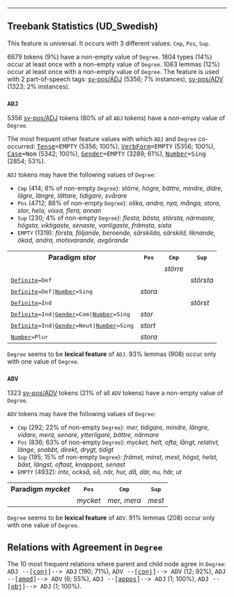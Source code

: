 

--------------------------------------------------------------------------------

## Treebank Statistics (UD_Swedish)

This feature is universal.
It occurs with 3 different values: `Cmp`, `Pos`, `Sup`.

6679 tokens (9%) have a non-empty value of `Degree`.
1804 types (14%) occur at least once with a non-empty value of `Degree`.
1063 lemmas (12%) occur at least once with a non-empty value of `Degree`.
The feature is used with 2 part-of-speech tags: [sv-pos/ADJ]() (5356; 7% instances), [sv-pos/ADV]() (1323; 2% instances).

### `ADJ`

5356 [sv-pos/ADJ]() tokens (80% of all `ADJ` tokens) have a non-empty value of `Degree`.

The most frequent other feature values with which `ADJ` and `Degree` co-occurred: <tt><a href="Tense.html">Tense</a>=EMPTY</tt> (5356; 100%), <tt><a href="VerbForm.html">VerbForm</a>=EMPTY</tt> (5356; 100%), <tt><a href="Case.html">Case</a>=Nom</tt> (5342; 100%), <tt><a href="Gender.html">Gender</a>=EMPTY</tt> (3289; 61%), <tt><a href="Number.html">Number</a>=Sing</tt> (2854; 53%).

`ADJ` tokens may have the following values of `Degree`:

* `Cmp` (414; 8% of non-empty `Degree`): <em>större, högre, bättre, mindre, äldre, lägre, längre, lättare, tidigare, svårare</em>
* `Pos` (4712; 88% of non-empty `Degree`): <em>olika, andra, nya, många, stora, stor, hela, vissa, flera, annan</em>
* `Sup` (230; 4% of non-empty `Degree`): <em>flesta, bästa, största, närmaste, högsta, viktigaste, senaste, vanligaste, främsta, sista</em>
* `EMPTY` (1319): <em>första, följande, beroende, särskilda, särskild, liknande, ökad, andra, motsvarande, avgörande</em>

<table>
  <tr><th>Paradigm <i>stor</i></th><th><tt>Pos</tt></th><th><tt>Cmp</tt></th><th><tt>Sup</tt></th></tr>
  <tr><td><tt></tt></td><td></td><td><em>större</em></td><td></td></tr>
  <tr><td><tt><a href="Definite.html">Definite</a>=Def</tt></td><td></td><td></td><td><em>största</em></td></tr>
  <tr><td><tt><a href="Definite.html">Definite</a>=Def|<a href="Number.html">Number</a>=Sing</tt></td><td><em>stora</em></td><td></td><td></td></tr>
  <tr><td><tt><a href="Definite.html">Definite</a>=Ind</tt></td><td></td><td></td><td><em>störst</em></td></tr>
  <tr><td><tt><a href="Definite.html">Definite</a>=Ind|<a href="Gender.html">Gender</a>=Com|<a href="Number.html">Number</a>=Sing</tt></td><td><em>stor</em></td><td></td><td></td></tr>
  <tr><td><tt><a href="Definite.html">Definite</a>=Ind|<a href="Gender.html">Gender</a>=Neut|<a href="Number.html">Number</a>=Sing</tt></td><td><em>stort</em></td><td></td><td></td></tr>
  <tr><td><tt><a href="Number.html">Number</a>=Plur</tt></td><td><em>stora</em></td><td></td><td></td></tr>
</table>

`Degree` seems to be **lexical feature** of `ADJ`. 93% lemmas (908) occur only with one value of `Degree`.

### `ADV`

1323 [sv-pos/ADV]() tokens (21% of all `ADV` tokens) have a non-empty value of `Degree`.

`ADV` tokens may have the following values of `Degree`:

* `Cmp` (292; 22% of non-empty `Degree`): <em>mer, tidigare, mindre, längre, vidare, mera, senare, ytterligare, bättre, närmare</em>
* `Pos` (836; 63% of non-empty `Degree`): <em>mycket, helt, ofta, långt, relativt, länge, snabbt, direkt, drygt, tidigt</em>
* `Sup` (195; 15% of non-empty `Degree`): <em>främst, minst, mest, högst, helst, bäst, längst, oftast, knappast, senast</em>
* `EMPTY` (4932): <em>inte, också, så, när, hur, då, där, nu, här, ut</em>

<table>
  <tr><th>Paradigm <i>mycket</i></th><th><tt>Pos</tt></th><th><tt>Cmp</tt></th><th><tt>Sup</tt></th></tr>
  <tr><td><tt></tt></td><td><em>mycket</em></td><td><em>mer, mera</em></td><td><em>mest</em></td></tr>
</table>

`Degree` seems to be **lexical feature** of `ADV`. 91% lemmas (208) occur only with one value of `Degree`.

## Relations with Agreement in `Degree`

The 10 most frequent relations where parent and child node agree in `Degree`:
<tt>ADJ --[<a href="../dep/conj.html">conj</a>]--> ADJ</tt> (190; 71%),
<tt>ADV --[<a href="../dep/conj.html">conj</a>]--> ADV</tt> (12; 92%),
<tt>ADJ --[<a href="../dep/amod.html">amod</a>]--> ADV</tt> (6; 55%),
<tt>ADJ --[<a href="../dep/appos.html">appos</a>]--> ADJ</tt> (1; 100%),
<tt>ADJ --[<a href="../dep/obj.html">obj</a>]--> ADJ</tt> (1; 100%).

